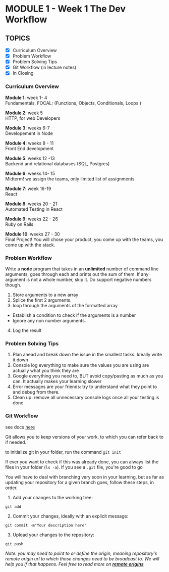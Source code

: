 # MODULE 1 - Week 1 The Dev Workflow

## TOPICS
- [x] Curriculum Overview
- [x] Problem Workflow
- [x] Problem Solving Tips
- [x] Git Workflow (in lecture notes)
- [x] In Closing

### **Curriculum Overview**
**Module 1**: week 1- 4\
Fundamentals, FOCAL: (Functions, Objects, Conditionals, Loops )

**Module 2**:  week 5\
HTTP,  for web Developers 

**Module 3**: weeks 6-7\
Developement in Node

**Module 4**: weeks 8 - 11\
Front End development

**Module 5**: weeks 12 -13\
Backend and relational databases (SQL, Postgres)

**Module 6**: weeks 14- 15\
Midterm! we assign the teams, only limited list of assignments

**Module 7**: week 16-19\
React 

**Module 8**: weeks 20 - 21\
Automated Testing in React  

**Module 9**: weeks 22 - 26\
Ruby on Rails

**Module 10**: weeks 27 - 30\
Final Project! You will chose your product, you come up with the teams, you come up with the stack.




### **Problem Workflow**
Write a **node** program that takes in an **unlimited** number of command line arguments, goes through each and prints out the sum of them. If any argument is not a whole number, skip it. Do support negative numbers though.

1. Store arguments to a new array
2. Splice the first 2 arguments. 
3. loop through the arguments of the formatted array
- Establish a condition to check if the arguments is a number
- Ignore any non number arguments. 
4. Log the result 

### **Problem Solving Tips**
1. Plan ahead and break down the issue in the smallest tasks. Ideally write it down 
2. Console log everything to make sure the values you are using are actually what you think they are
3. Google everything you need to, BUT avoid copy/pasting as much as you can. It actually makes your learning slower
4. Error messages are your friends: try to understand what they point to and debug from there.
5. Clean up: remove all unnecessary console logs once all your testing is done

### **Git Workflow**
see docs [here](https://git-scm.com/docs)

Git allows you to keep versions of your work, to which you can refer back to if needed. 

to initialize git in your folder, run the command ```git init``` 

If ever you want to check if this was already done, you can always list the files in your folder (`ls -a`). If you see a `.git` file, you're good to go

You will have to deal with branching very soon in your learning, but as far as updating your repository for a given branch goes, follow these steps, in order.

1. Add your changes to the working tree: 
```
git add
```
2. Commit your changes, ideally with an explicit message: 
```
git commit -m"Your description here"
```
3. Upload your changes to the repository: 
```
git push
```

*Note: you may need to point to or define the origin, meaning repository's remote origin url to which those changes need to be broadcast to. We will help you if that happens. Feel free to read more on [__remote origins__](https://git-scm.com/book/en/v2/Git-Basics-Working-with-Remotes)*